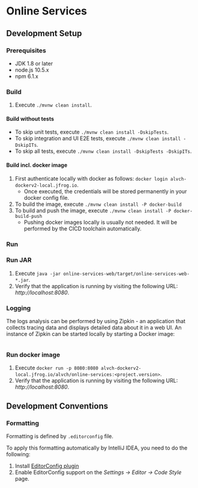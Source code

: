 # Online Services

## Development Setup

### Prerequisites

* JDK 1.8 or later
* node.js 10.5.x
* npm 6.1.x

### Build

1. Execute `./mvnw clean install`.

#### Build without tests

* To skip unit tests, execute `./mvnw clean install -DskipTests`.
* To skip integration and UI E2E tests, execute `./mvnw clean install -DskipITs`.
* To skip all tests, execute `./mvnw clean install -DskipTests -DskipITs`.

#### Build incl. docker image

1. First authenticate locally with docker as follows: `docker login alvch-dockerv2-local.jfrog.io`.
    * Once executed, the credentials will be stored permanently in your docker config file.
1. To build the image, execute `./mvnw clean install -P docker-build`
1. To build and push the image, execute `./mvnw clean install -P docker-build-push`
    * Pushing docker images locally is usually not needed. It will be performed by the CICD toolchain automatically.

### Run

### Run JAR

1. Execute `java -jar online-services-web/target/online-services-web-*.jar`.
1. Verify that the application is running by visiting the following URL: _http://localhost:8080_.


### Logging
The logs analysis can be performed by using Zipkin - an application that collects tracing data and displays detailed data about it in a web UI.
An instance of Zipkin can be started locally by starting a Docker image:

```docker run -d -p 9411:9411 openzipkin/zipkin
```




### Run docker image

1. Execute `docker run -p 8080:8080 alvch-dockerv2-local.jfrog.io/alvch/online-services:<project.version>`.
1. Verify that the application is running by visiting the following URL: _http://localhost:8080_.

## Development Conventions

### Formatting

Formatting is defined by `.editorconfig` file.

To apply this formatting automatically by IntelliJ IDEA, you need to do the following:

1. Install [EditorConfig plugin](https://plugins.jetbrains.com/plugin/7294-editorconfig)
1. Enable EditorConfig support on the *Settings -> Editor -> Code Style* page.    
